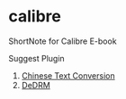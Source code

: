# calibre
ShortNote for Calibre E-book

Suggest Plugin

1. [Chinese Text Conversion](https://peggy918.pixnet.net/blog/post/468475997-%E3%80%90calibre%E5%A4%96%E6%8E%9B%E3%80%91-%E7%B0%A1%E8%BD%89%E7%B9%81)
2. [DeDRM](https://github.com/apprenticeharper/DeDRM_tools/wiki/Exactly-how-to-remove-DRM)
